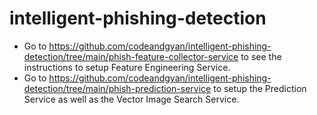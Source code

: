 # intelligent-phishing-detection


- Go to https://github.com/codeandgyan/intelligent-phishing-detection/tree/main/phish-feature-collector-service to see the instructions to setup Feature Engineering Service.
- Go to https://github.com/codeandgyan/intelligent-phishing-detection/tree/main/phish-prediction-service to setup the Prediction Service as well as the Vector Image Search Service.
